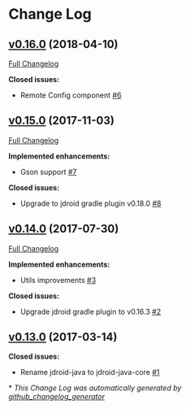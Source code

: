 # Change Log

## [v0.16.0](https://github.com/maxirosson/jdroid-java/tree/v0.16.0) (2018-04-10)
[Full Changelog](https://github.com/maxirosson/jdroid-java/compare/v0.15.0...v0.16.0)

**Closed issues:**

- Remote Config component [\#6](https://github.com/maxirosson/jdroid-java/issues/6)

## [v0.15.0](https://github.com/maxirosson/jdroid-java/tree/v0.15.0) (2017-11-03)
[Full Changelog](https://github.com/maxirosson/jdroid-java/compare/v0.14.0...v0.15.0)

**Implemented enhancements:**

- Gson support [\#7](https://github.com/maxirosson/jdroid-java/issues/7)

**Closed issues:**

- Upgrade to jdroid gradle plugin v0.18.0 [\#8](https://github.com/maxirosson/jdroid-java/issues/8)

## [v0.14.0](https://github.com/maxirosson/jdroid-java/tree/v0.14.0) (2017-07-30)
[Full Changelog](https://github.com/maxirosson/jdroid-java/compare/v0.13.0...v0.14.0)

**Implemented enhancements:**

- Utils improvements [\#3](https://github.com/maxirosson/jdroid-java/issues/3)

**Closed issues:**

- Upgrade jdroid gradle plugin to v0.16.3 [\#2](https://github.com/maxirosson/jdroid-java/issues/2)

## [v0.13.0](https://github.com/maxirosson/jdroid-java/tree/v0.13.0) (2017-03-14)
**Closed issues:**

- Rename jdroid-java to jdroid-java-core [\#1](https://github.com/maxirosson/jdroid-java/issues/1)



\* *This Change Log was automatically generated by [github_changelog_generator](https://github.com/skywinder/Github-Changelog-Generator)*